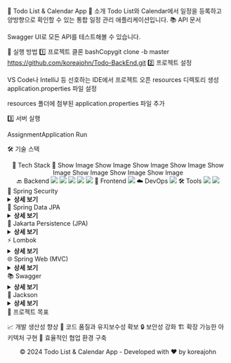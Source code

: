 📅 Todo List & Calendar App
💫 소개
Todo List와 Calendar에서 일정을 등록하고 양방향으로 확인할 수 있는 통합 일정 관리 애플리케이션입니다.
📚 API 문서

Swagger UI로 모든 API를 테스트해볼 수 있습니다.

🚀 실행 방법
1️⃣ 프로젝트 클론
bashCopygit clone -b master https://github.com/koreajohn/Todo-BackEnd.git
2️⃣ 프로젝트 설정

VS Code나 IntelliJ 등 선호하는 IDE에서 프로젝트 오픈
resources 디렉토리 생성
application.properties 파일 설정

resources 폴더에 첨부된 application.properties 파일 추가



3️⃣ 서버 실행

AssignmentApplication Run

🛠️ 기술 스택
<div align="center">
🌟 Tech Stack 🌟
Show Image
Show Image
Show Image
Show Image
Show Image
Show Image
Show Image
Show Image
<br/>
🔙 Backend
<img src="https://img.shields.io/badge/Java-ED8B00?style=flat-square&logo=openjdk&logoColor=white"/>
<img src="https://img.shields.io/badge/Spring-6DB33F?style=flat-square&logo=spring&logoColor=white"/>
<img src="https://img.shields.io/badge/Spring Security-6DB33F?style=flat-square&logo=spring-security&logoColor=white"/>
<img src="https://img.shields.io/badge/JPA-59666C?style=flat-square&logo=hibernate&logoColor=white"/>
<img src="https://img.shields.io/badge/MySQL-4479A1?style=flat-square&logo=mysql&logoColor=white"/>
🎨 Frontend
<img src="https://img.shields.io/badge/React.js-61DAFB?style=flat-square&logo=react&logoColor=black"/>
☁️ DevOps
<img src="https://img.shields.io/badge/AWS EC2-FF9900?style=flat-square&logo=amazon-ec2&logoColor=white"/>
🛠️ Tools
<img src="https://img.shields.io/badge/Swagger-85EA2D?style=flat-square&logo=swagger&logoColor=black"/>
<img src="https://img.shields.io/badge/Git-F05032?style=flat-square&logo=git&logoColor=white"/>
</div>
🔐 Spring Security
<details>
<summary><b>상세 보기</b></summary>
기능

✨ 인증/인가 처리
🔒 JWT 기반 보안
🌐 CORS 관리
⚡ 보안 필터 체인 구성

사용 이유

표준화된 보안 프레임워크 적용
Stateless 서버 아키텍처 구현
안전한 프론트엔드 통신
보안 취약점 최소화

</details>
💾 Spring Data JPA
<details>
<summary><b>상세 보기</b></summary>
기능

🔄 CRUD 자동화
📝 커스텀 쿼리
🔗 엔티티 매핑
💫 트랜잭션 관리

사용 이유

생산성 향상
직관적인 쿼리 생성
데이터베이스 독립성
타입 안전성 보장

</details>
🎯 Jakarta Persistence (JPA)
<details>
<summary><b>상세 보기</b></summary>
기능

🔄 ORM 구현
📊 엔티티 관리
💾 트랜잭션 처리
🔌 DB 연동

사용 이유

객체지향적 DB 처리
높은 생산성과 유지보수성
자동화된 스키마 관리
멀티 DB 플랫폼 지원

</details>
⚡ Lombok
<details>
<summary><b>상세 보기</b></summary>
기능

📝 로깅 기능
🏗️ 생성자 자동화
🔄 Getter/Setter 생성
🎨 빌더 패턴 지원

사용 이유

코드 간소화
가독성 향상
생산성 증대
일관된 코드 관리

</details>
🌐 Spring Web (MVC)
<details>
<summary><b>상세 보기</b></summary>
기능

🔗 REST API 구현
📡 HTTP 처리
🛣️ 라우팅
🏗️ 웹 계층 구성

사용 이유

RESTful 아키텍처 구현
효율적인 프론트엔드 통신
체계적인 요청/응답 처리
확장 가능한 구조

</details>
📚 Swagger
<details>
<summary><b>상세 보기</b></summary>
기능

📝 API 문서화
🧪 테스트 인터페이스
📋 API 스펙 정의

사용 이유

자동화된 문서 관리
통합 테스트 환경
원활한 협업
실시간 API 관리

</details>
🔄 Jackson
<details>
<summary><b>상세 보기</b></summary>
기능

🔄 JSON 처리
🔃 객체 변환
📊 데이터 포맷팅

사용 이유

효율적인 데이터 변환
RESTful 데이터 처리
다양한 타입 지원
커스텀 규칙 적용

</details>
🎯 프로젝트 목표

📈 개발 생산성 향상
🎨 코드 품질과 유지보수성 확보
🔒 보안성 강화
🏗️ 확장 가능한 아키텍처 구현
👥 효율적인 협업 환경 구축


<div align="center">
© 2024 Todo List & Calendar App - Developed with ❤️ by koreajohn
</div>
